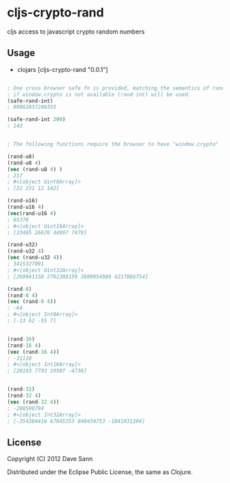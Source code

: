 # cljs-crypto-rand

cljs access to javascript crypto random numbers

## Usage

* clojars [cljs-crypto-rand "0.0.1"]

```clojure

; One cross browser safe fn is provided, matching the semantics of rand-int
; if window.crypto is not available (rand-int) will be used.
(safe-rand-int)
; 80062837246355

(safe-rand-int 200)
; 143


; The following functions require the browser to have "window.crypto"

(rand-u8)
(rand-u8 4)
(vec (rand-u8 4) )
; 217
; #<[object Uint8Array]>
; [22 231 12 142]

(rand-u16)
(rand-u16 4)
(vec(rand-u16 4)
; 65370
; #<[object Uint16Array]>
; [33465 26676 44997 7479]

(rand-u32)
(rand-u32 4)
(vec (rand-u32 4))
; 3415327091
; #<[object Uint32Array]>
; [269941158 2762388159 3880954986 4217866754]

(rand-8)
(rand-8 4)
(vec (rand-8 4))
; -64
; #<[object Int8Array]>
; [-13 62 -55 7]


(rand-16)
(rand-16 4)
(vec (rand-16 4))
; -31110
; #<[object Int16Array]>
; [28193 7793 19507 -4736]


(rand-32)
(rand-32 4)
(vec (rand-32 4))
; -288590794
; #<[object Int32Array]>
; [-354384416 67845353 840434753 -1041931204]

```

## License

Copyright (C) 2012 Dave Sann

Distributed under the Eclipse Public License, the same as Clojure.
